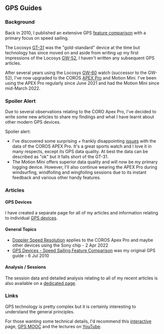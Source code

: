 ## GPS Guides

### Background

Back in 2010, I published an extensive GPS [feature comparison](devices/feature-comparison.pdf) with a primary focus on speed sailing.

The Locosys [GT-31](devices/locosys/gt-31/README.md) was the "gold-standard" device at the time but technology has since moved on and aside from writing up my first impressions of the Locosys [GW-52](devices/locosys/gw-52/README.md), I haven't written any subsequent GPS articles.

After several years using the Locosys [GW-60](devices/locosys/gw-60/README.md) watch (successor to the GW-52), I've now upgraded to the COROS [APEX Pro](devices/coros/apex-pro/README.md) and Motion Mini. I've been using the APEX Pro regularly since June 2021 and had the Motion Mini since mid-March 2022.



### Spoiler Alert

Due to several observations relating to the CORO Apex Pro, I've decided to write some new articles to share my findings and what I have learnt about other modern GPS devices.

Spoiler alert:

- I've discovered some surprising + frankly disappointing [issues](devices/coros/apex-pro/data-issues.md) with the data of the COROS APEX Pro. It's a great sports watch and I love it in many respects, except its GPS data quality. At best the data can be described as "ok" but it falls short of the GT-31.
- The Motion Mini offers superior data quality and will now be my primary logging device. However, I'll also continue wearing the APEX Pro during windsurfing, windfoiling and wingfoiling sessions due to its instant feedback and various other handy features.



### Articles

#### GPS Devices

I have created a separate page for all of my articles and information relating to individual [GPS devices](devices/README.md).



#### General Topics

- [Doppler Speed Resolution](devices/coros/apex-pro/speed-resolution.md) applies to the COROS Apex Pro and maybe other devices using the Sony chip - 2 Apr 2022
- [GPS Devices - Speed Sailing Feature Comparison](devices/feature-comparison.pdf) was my original GPS guide - 6 Jul 2010



#### Analysis / Sessions

The session data and detailed analysis relating to all of my recent articles is also available on a [dedicated page](sessions/README.md).



### Links

GPS technology is pretty complex but it is certainly interesting to understand the general principles.

For those wanting some technical details, I'd recommend this [interactive](https://ciechanow.ski/gps) page, [GPS MOOC](https://scpnt.stanford.edu/about/gps-mooc-massive-open-online-course) and the lectures on [YouTube](https://www.youtube.com/watch?v=o1Fyn_h6LKU&list=PLGvhNIiu1ubyEOJga50LJMzVXtbUq6CPo).


